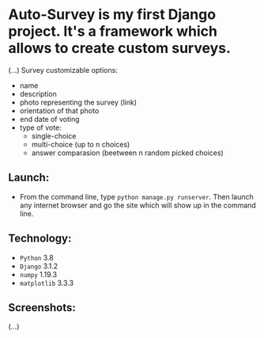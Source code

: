 # Auto-Survey is my first Django project. It's a framework which allows to create custom surveys.
(...)
Survey customizable options:
* name  
* description
* photo representing the survey (link)
* orientation of that photo
* end date of voting
* type of vote:
  * single-choice
  * multi-choice (up to n choices)
  * answer comparasion (beetween n random picked choices)
  
## Launch:
* From the command line, type ```python manage.py runserver```. Then launch any internet browser and go the site which will show up in the command line.

## Technology:
* ```Python``` 3.8
* ```Django``` 3.1.2
* ```numpy``` 1.19.3
* ```matplotlib``` 3.3.3

## Screenshots:
(...)
